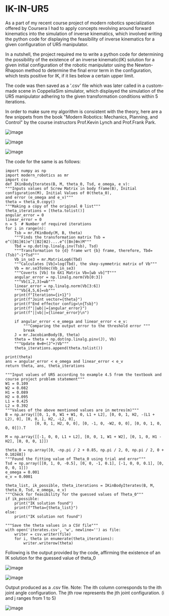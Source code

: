 # IK-IN-UR5
As a part of my recent course project of modern robotics specialization offered by Coursera I had to apply concepts revolving around forward kinematics into the simulation of inverse kinematics, which involved writing the python code for displaying the feasibility of inverse kinematics for a given configuration of UR5 manipulator.

In a nutshell, the project required me to write a python code for determining the possibility of the existence of an inverse kinematic(IK) solution for a given initial configuration of the robotic manipulator using the Newton-Rhapson method to determine the final error term in the configuration, which tests positive for IK, if it lies below a certain upper limit. 

The code was then saved as a '.csv' file which was later called in a custom-made scene in CoppeliaSim simulator, which displayed the simulation of the UR5 manipulator adhering to the given transformation conditions within 5 iterations.

In order to make sure my algorithm is consistent with the theory, here are a few snippets from the book "Modern Robotics: Mechanics, Planning, and Control" by the course instructors Prof.Kevin Lynch and Prof.Frank Park.

![image](https://github.com/AlphaParticle28/IK-IN-UR5/assets/154257982/81ab6157-3dce-40aa-b89a-b9dece34bff2)

![image](https://github.com/AlphaParticle28/IK-IN-UR5/assets/154257982/02b863eb-b51c-46b5-b67f-e7292b20a5bb)

![image](https://github.com/AlphaParticle28/IK-IN-UR5/assets/154257982/73b712f8-2d42-4ab5-8712-cca0513fe83f)

The code for the same is as follows:

    import numpy as np
    import modern_robotics as mr
    import csv
    def IKinBodyIterates(B, M, theta_0, Tsd, e_omega, e_v):
    """Inputs values of Screw Matrix in body frame(B), Initial configuration(M), Initial Values of θ(theta_0),
    and error (e_omega and e_v)"""
    theta = theta_0.copy()
    """Making a copy of the original θ list"""
    theta_iterations = [theta.tolist()]
    angular_error = 0
    linear_error = 0
    n = 5  # Number of required iterations
    for i in range(n):
        Tsb = mr.FKinBody(M, B, theta)
        """Finds the transformation matrix Tsb = e^([B1]θ1)e^([B2]θ2)....e^([Bn]θn)M"""
        Tbd = np.dot(np.linalg.inv(Tsb), Tsd)
        """Transformation to {d} frame wrt {b} frame, therefore, Tbd=(Tsb)^-1*Tsd"""
        Vb_in_se3 = mr.MatrixLog6(Tbd)
        """Calculates [Vb]=log(Tbd), the skey-symmetric matrix of Vb"""
        Vb = mr.se3ToVec(Vb_in_se3)
        """Coverts [Vb] to 6X1 Matrix Vb=[ωb vb]^T"""
        angular_error = np.linalg.norm(Vb[0:3])
        """Vb[1,2,3]=ωb"""
        linear_error = np.linalg.norm(Vb[3:6])
        """Vb[4,5,6]=vb"""
        print(f"Iteration={i+1}")
        print(f"Joint vector={theta}")
        print(f"End effector config=\n{Tsb}")
        print(f"||ωb||={angular_error}")
        print(f"||vb||={linear_error}\n")

        if angular_error < e_omega and linear_error < e_v:
            """Comparing the output error to the threshold error """
            break
        J = mr.JacobianBody(B, theta)
        theta = theta + np.dot(np.linalg.pinv(J), Vb)
        """Update θ=θ+(J^+)Vb"""
        theta_iterations.append(theta.tolist())

    print(theta)
    ans = angular_error < e_omega and linear_error < e_v
    return theta, ans, theta_iterations

    """Input values of UR5 according to example 4.5 from the textbook and course project problem statement"""
    W1 = 0.109
    W2 = 0.082
    H1 = 0.089
    H2 = 0.095
    L1 = 0.425
    L2 = 0.392
    """Values of the above mentioned values are in metres(m)"""
    B = np.array([[0, 1, 0, W1 + W1, 0, L1 + L2], [0, 0, 1, H2, -(L1 + L2), 0], [0, 0, 1, H2, -L2, 0],
                 [0, 0, 1, H2, 0, 0], [0, -1, 0, -W2, 0, 0], [0, 0, 1, 0, 0, 0]]).T

    M = np.array([[-1, 0, 0, L1 + L2], [0, 0, 1, W1 + W2], [0, 1, 0, H1 - H2], [0, 0, 0, 1]])

    theta_0 = np.array([0, -np.pi / 2 + 0.85, np.pi / 2, 0, np.pi / 2, 0 + 0.10248])
    """Found the fitting value of Theta_0 using trial and error"""
    Tsd = np.array([[0, 1, 0, -0.5], [0, 0, -1, 0.1], [-1, 0, 0, 0.1], [0, 0, 0, 1]])
    e_omega = 0.001
    e_v = 0.0001

    theta_list, ik_possible, theta_iterations = IKinBodyIterates(B, M, theta_0, Tsd, e_omega, e_v)
    """Check for feasibility for the guessed values of Theta_0"""
    if ik_possible:
        print("IK solution found")
        print(f"Theta={theta_list}")
    else:
        print("IK solution not found")

    """Save the theta values in a CSV file"""
    with open('iterates.csv', 'w', newline='') as file:
        writer = csv.writer(file)
        for i, theta in enumerate(theta_iterations):
            writer.writerow(theta)

Following is the output provided by the code, affirming the existence of an IK solution for the guessed value of theta_0

![image](https://github.com/AlphaParticle28/IK-IN-UR5/assets/154257982/d9a79c39-85d9-4363-8437-0fa2d17e9ff2)

![image](https://github.com/AlphaParticle28/IK-IN-UR5/assets/154257982/dcd85739-ed82-4c48-8b67-e2b1f908f76b)

Output produced as a .csv file. 
Note: The ith column corresponds to the ith joint angle configuration. The jth row represents the jth joint configuration. (i and j ranges from 1 to 5)

![image](https://github.com/AlphaParticle28/IK-IN-UR5/assets/154257982/0b649ed0-1fcd-4b82-a8cf-f129bcba5d1a)
